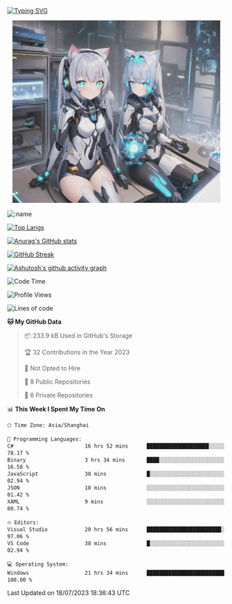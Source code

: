[![Typing SVG](https://readme-typing-svg.demolab.com?font=Fira+Code&pause=1000&color=F78FDE&width=435&lines=%E6%AC%A2%E8%BF%8E%E5%A4%A7%E4%BD%AC%E6%9D%A5%E8%AE%BF0v0)](https://git.io/typing-svg)


<p align="center">
  <a href="https://github.com/qq583044063qq"><img src="banner.png" alt="qq583044063qq Banner"></a>
</p>



![:name](https://count.getloli.com/get/@hk416?theme=rule34)

[![Top Langs](https://github-readme-stats.vercel.app/api/top-langs/?username=qq583044063qq&locale=cn&hide=javascript,html,css&theme=tokyonight)](https://github.com/anuraghazra/github-readme-stats)

[![Anurag's GitHub stats](https://github-readme-stats.vercel.app/api?username=qq583044063qq&count_private=true&show_icons=true&locale=cn&theme=tokyonight)](https://github.com/anuraghazra/github-readme-stats)

[![GitHub Streak](https://streak-stats.demolab.com/?user=qq583044063qq&locale=zh_Hans&theme=tokyonight)](https://git.io/streak-stats)

[![Ashutosh's github activity graph](https://github-readme-activity-graph.vercel.app/graph?username=qq583044063qq&theme=tokyo-night)](https://github.com/ashutosh00710/github-readme-activity-graph)

<!--START_SECTION:waka-->
![Code Time](http://img.shields.io/badge/Code%20Time-105%20hrs%2055%20mins-blue)

![Profile Views](http://img.shields.io/badge/Profile%20Views-0-blue)

![Lines of code](https://img.shields.io/badge/From%20Hello%20World%20I%27ve%20Written-904.7%20thousand%20lines%20of%20code-blue)

**🐱 My GitHub Data** 

> 📦 233.9 kB Used in GitHub's Storage 
 > 
> 🏆 32 Contributions in the Year 2023
 > 
> 🚫 Not Opted to Hire
 > 
> 📜 8 Public Repositories 
 > 
> 🔑 6 Private Repositories 
 > 
📊 **This Week I Spent My Time On** 

```text
🕑︎ Time Zone: Asia/Shanghai

💬 Programming Languages: 
C#                       16 hrs 52 mins      ████████████████████░░░░░   78.17 % 
Binary                   3 hrs 34 mins       ████░░░░░░░░░░░░░░░░░░░░░   16.58 % 
JavaScript               38 mins             █░░░░░░░░░░░░░░░░░░░░░░░░   02.94 % 
JSON                     18 mins             ░░░░░░░░░░░░░░░░░░░░░░░░░   01.42 % 
XAML                     9 mins              ░░░░░░░░░░░░░░░░░░░░░░░░░   00.74 % 

🔥 Editors: 
Visual Studio            20 hrs 56 mins      ████████████████████████░   97.06 % 
VS Code                  38 mins             █░░░░░░░░░░░░░░░░░░░░░░░░   02.94 % 

💻 Operating System: 
Windows                  21 hrs 34 mins      █████████████████████████   100.00 % 
```


 Last Updated on 18/07/2023 18:36:43 UTC
<!--END_SECTION:waka-->
